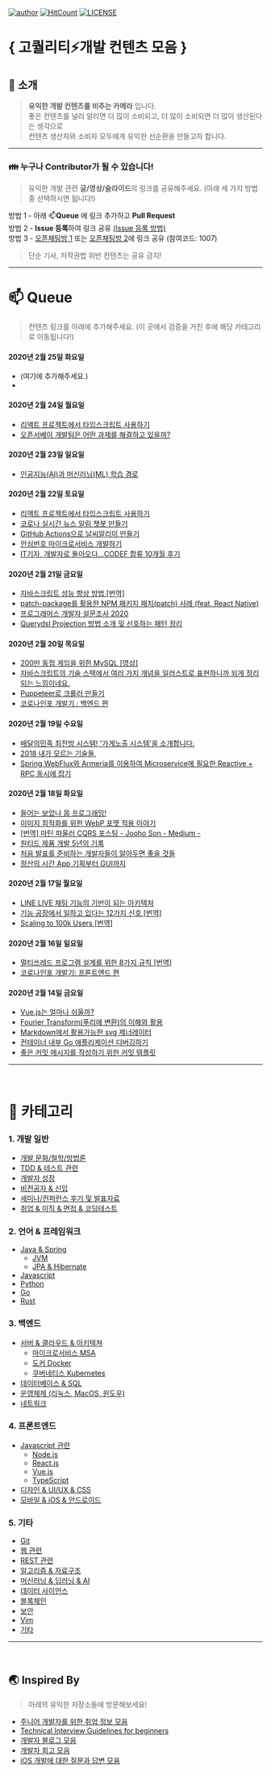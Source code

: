 
[![author](https://img.shields.io/badge/author-Integerous-lightgray.svg?style=flat-square)](https://ryan-han.com)
[![HitCount](http://hits.dwyl.io/Integerous/goQuality-dev-contents.svg)](http://hits.dwyl.io/Integerous/goQuality-dev-contents)
[![LICENSE](https://img.shields.io/dub/l/vibe-d.svg?style=flat-square)](https://github.com/Integerous/goQuality-dev-contents/blob/master/LICENSE)
# { 고퀄리티:zap:개발 컨텐츠 모음 }

## :mega: 소개
>**유익한 개발 컨텐츠를 비추는 카메라** 입니다.  
>좋은 컨텐츠를 널리 알리면 더 많이 소비되고, 더 많이 소비되면 더 많이 생산된다는 생각으로  
>컨텐츠 생산자와 소비자 모두에게 유익한 선순환을 만들고자 합니다.  

--------------------------------------
### :family: 누구나 Contributor가 될 수 있습니다!
>유익한 개발 관련 **글/영상/슬라이드**의 링크를 공유해주세요. (아래 세 가지 방법 중 선택하시면 됩니다!)

방법 1 - 아래 :mailbox:**Queue** 에 링크 추가하고 **Pull Request**  
방법 2 - **Issue 등록**하여 링크 공유 [(Issue 등록 방법)](https://github.com/Integerous/goQuality-dev-contents/issues/1)  
방법 3 - [오픈채팅방 1](http://bit.ly/2QxBmW5) 또는 [오픈채팅방 2](https://open.kakao.com/o/gwCKgrOb)에 링크 공유 (참여코드: 1007)

>단순 기사, 저작권법 위반 컨텐츠는 공유 금지!

--------------------------------------


# :mailbox: Queue
>컨텐츠 링크를 아래에 추가해주세요. (이 곳에서 검증을 거친 후에 해당 카테고리로 이동됩니다!)


#### 2020년 2월 25일 화요일
- (여기에 추가해주세요.)
-

#### 2020년 2월 24일 월요일
- [리액트 프로젝트에서 타입스크립트 사용하기](https://velog.io/@velopert/typescript-basics)
- [오픈서베이 개발팀은 어떤 과제를 해결하고 있을까?](https://brunch.co.kr/@mobiinside/2008)

#### 2020년 2월 23일 일요일
- [인공지능(AI)과 머신러닝(ML) 학습 경로](https://www.google.com/amp/s/projectresearch.co.kr/2017/06/14/%25EC%259D%25B8%25EA%25B3%25B5%25EC%25A7%2580%25EB%258A%25A5ai%25EA%25B3%25BC-%25EB%25A8%25B8%25EC%258B%25A0%25EB%259F%25AC%25EB%258B%259Dml-%25ED%2595%2599%25EC%258A%25B5-%25EA%25B2%25BD%25EB%25A1%259C/amp/)

#### 2020년 2월 22일 토요일
- [리액트 프로젝트에서 타입스크립트 사용하기](https://velog.io/@velopert/typescript-basics)
- [코로나 실시간 뉴스 알림 챗봇 만들기](https://miryang.dev/2020/02/21/covid19newsbot/)
- [GitHub Actions으로 날씨알리미 만들기](https://qiita.com/leechungkyu/items/e57951cdaa046acafd76)
- [안심번호 마이크로서비스 개발하기](https://medium.com/daangn/%EC%95%88%EC%8B%AC%EB%B2%88%ED%98%B8-%EB%A7%88%EC%9D%B4%ED%81%AC%EB%A1%9C%EC%84%9C%EB%B9%84%EC%8A%A4-%EA%B0%9C%EB%B0%9C%ED%95%98%EA%B8%B0-fb1a8817b059)
- [IT기자, 개발자로 돌아오다…CODEF 합류 10개월 후기](http://ohseyong.com/?p=2265)

#### 2020년 2월 21일 금요일
- [자바스크립트 성능 향상 방법 [번역]](https://junwoo45.github.io/2020-01-29-javascript_performance/?fbclid=IwAR1FEZN572tgnZnYzKShCOEU6cqy9Ql7JQSs4MCt9NChK7nC83yU4XjkYjk)
- [patch-package를 활용한 NPM 패키지 패치(patch) 사례 (feat. React Native)](https://medium.com/naver-place-dev/patch-package를-활용한-npm-패키지-패치-patch-사례-feat-react-native-ee1fc399b7c2)
- [프로그래머스 개발자 설문조사 2020](https://programmers.co.kr/pages/dev-survey-2020)
- [Querydsl Projection 방법 소개 및 선호하는 패턴 정리](https://cheese10yun.github.io/querydsl-projections/)

#### 2020년 2월 20일 목요일
- [200만 동접 게임을 위한 MySQL [영상]](https://youtube.com/watch?v=8Eb_n7JA1yA&feature=youtu.be)
- [자바스크립트의 기술 스택에서 여러 가지 개념을 일러스트로 표현하니까 되게 정리되는 느낌이네요.](https://illustrated.dev/)
- [Puppeteer로 크롤러 만들기](https://yangeok.github.io/node.js/2019/09/09/puppeteer-crawler-pre.html)
- [코로나인포 개발기 : 백엔드 편](https://velog.io/@croco_space/making-coronas-info-backend-1)

#### 2020년 2월 19일 수요일
- [배달의민족 최전방 시스템! '가게노출 시스템'을 소개합니다.](https://woowabros.github.io/experience/2020/02/19/introduce-shop-display.html)
- [2018 내가 모르는 기술들,](https://overreacted.io/ko/things-i-dont-know-as-of-2018/)
- [Spring WebFlux와 Armeria를 이용하여 Microservice에 필요한 Reactive + RPC 동시에 잡기](https://d2.naver.com/helloworld/6080222)

#### 2020년 2월 18일 화요일
- [들어는 보았나 몹 프로그래밍!](https://helloworld.kurly.com/blog/mob-programming/)
- [이미지 최적화를 위한 WebP 포맷 적용 이야기](https://tech.lezhin.com/2020/02/16/webp-resizing)
- [[번역] 마틴 파울러 CQRS 포스팅 - Jooho Son - Medium -](https://medium.com/@joohotheman/%EB%B2%88%EC%97%AD-%EB%A7%88%ED%8B%B4-%ED%8C%8C%EC%9A%B8%EB%9F%AC-cqrs-%ED%8F%AC%EC%8A%A4%ED%8C%85-245c63bb1e58)
- [원티드 제품 개발 5년의 기록](https://medium.com/wantedjobs/%EC%9B%90%ED%8B%B0%EB%93%9C-%EC%A0%9C%ED%92%88-%EA%B0%9C%EB%B0%9C-5%EB%85%84%EC%9D%98-%EA%B8%B0%EB%A1%9D-d353b1231896)
- [처음 발표를 준비하는 개발자들이 알아두면 좋을 것들](https://rinae.dev/posts/things-to-know-when-you-prepare-presentation-first-time)
- [정산의 시간 App 기획부터 GUI까지](https://medium.com/@hyunji5834/정산의-시간-app-기획부터-gui까지-f296d11805ea)

#### 2020년 2월 17일 월요일
- [LINE LIVE 채팅 기능의 기반이 되는 아키텍처](https://engineering.linecorp.com/ko/blog/the-architecture-behind-chatting-on-line-live/)
- [기능 공장에서 일하고 있다는 12가지 신호 [번역]](https://cojette.github.io/featurefactory/)
- [Scaling to 100k Users [번역]](https://brunch.co.kr/@jowlee/102)

#### 2020년 2월 16일 일요일
- [멀티쓰레드 프로그램 설계를 위한 8가지 규칙 [번역]](https://brunch.co.kr/@chris-song/95)
- [코로나인포 개발기: 프론트엔드 편](https://velog.io/@croco_space/making-coronas-info-frontend)

#### 2020년 2월 14일 금요일
- [Vue.js는 얼마나 쉬울까?](https://www.notion.so/Vue-js-fedb5ceb8f05421c92517899c6804265)
- [Fourier Transform(푸리에 변환)의 이해와 활용](https://darkpgmr.tistory.com/171?category=460965)
- [Markdown에서 활용가능한 svg 제너레이터](https://github.com/kang-heewon/resume-tools)
- [컨테이너 내부 Go 애플리케이션 디버깅하기](https://mingrammer.com/debugging-containerized-go-app/)
- [좋은 커밋 메시지를 작성하기 위한 커밋 템플릿](https://junwoo45.github.io/2020-02-06-commit_template/)


--------------------------------------
</br>

# :mag_right: 카테고리

### 1. 개발 일반
- [개발 문화/철학/방법론](https://github.com/Integerous/goQuality-dev-contents/tree/master/1.%20%EA%B0%9C%EB%B0%9C%20%EC%9D%BC%EB%B0%98#%EA%B0%9C%EB%B0%9C-%EB%AC%B8%ED%99%94%EC%B2%A0%ED%95%99%EB%B0%A9%EB%B2%95%EB%A1%A0)
- [TDD & 테스트 관련](https://github.com/Integerous/goQuality-dev-contents/tree/master/1.%20%EA%B0%9C%EB%B0%9C%20%EC%9D%BC%EB%B0%98#tdd--%ED%85%8C%EC%8A%A4%ED%8A%B8-%EA%B4%80%EB%A0%A8)
- [개발자 성장](https://github.com/Integerous/goQuality-dev-contents/tree/master/1.%20%EA%B0%9C%EB%B0%9C%20%EC%9D%BC%EB%B0%98#%EA%B0%9C%EB%B0%9C%EC%9E%90-%EC%84%B1%EC%9E%A5)
- [비전공자 & 신입](https://github.com/Integerous/goQuality-dev-contents/tree/master/1.%20%EA%B0%9C%EB%B0%9C%20%EC%9D%BC%EB%B0%98#%EB%B9%84%EC%A0%84%EA%B3%B5%EC%9E%90--%EC%8B%A0%EC%9E%85)
- [세미나/컨퍼런스 후기 및 발표자료](https://github.com/Integerous/goQuality-dev-contents/tree/master/1.%20%EA%B0%9C%EB%B0%9C%20%EC%9D%BC%EB%B0%98#%EC%84%B8%EB%AF%B8%EB%82%98%EC%BB%A8%ED%8D%BC%EB%9F%B0%EC%8A%A4-%ED%9B%84%EA%B8%B0-%EB%B0%8F-%EB%B0%9C%ED%91%9C%EC%9E%90%EB%A3%8C)
- [취업 & 이직 & 면접 & 코딩테스트](https://github.com/Integerous/goQuality-dev-contents/tree/master/1.%20%EA%B0%9C%EB%B0%9C%20%EC%9D%BC%EB%B0%98#%EC%B7%A8%EC%97%85--%EC%9D%B4%EC%A7%81--%EB%A9%B4%EC%A0%91--%EC%BD%94%EB%94%A9%ED%85%8C%EC%8A%A4%ED%8A%B8)

### 2. 언어 & 프레임워크
- [Java & Spring](https://github.com/Integerous/goQuality-dev-contents/tree/master/2.%20%EC%96%B8%EC%96%B4%20%26%20%ED%94%84%EB%A0%88%EC%9E%84%EC%9B%8C%ED%81%AC#java--spring)
  - [JVM](https://github.com/Integerous/goQuality-dev-contents/tree/master/2.%20%EC%96%B8%EC%96%B4%20%26%20%ED%94%84%EB%A0%88%EC%9E%84%EC%9B%8C%ED%81%AC#jvm)
  - [JPA & Hibernate](https://github.com/Integerous/goQuality-dev-contents/tree/master/2.%20%EC%96%B8%EC%96%B4%20%26%20%ED%94%84%EB%A0%88%EC%9E%84%EC%9B%8C%ED%81%AC#jpa--hibernate)
- [Javascript](https://github.com/Integerous/goQuality-dev-contents/tree/master/4.%20%ED%94%84%EB%A1%A0%ED%8A%B8%EC%97%94%EB%93%9C#javascript-%EA%B4%80%EB%A0%A8)
- [Python](https://github.com/Integerous/goQuality-dev-contents/tree/master/2.%20%EC%96%B8%EC%96%B4%20%26%20%ED%94%84%EB%A0%88%EC%9E%84%EC%9B%8C%ED%81%AC#python)
- [Go](https://github.com/Integerous/goQuality-dev-contents/tree/master/2.%20%EC%96%B8%EC%96%B4%20%26%20%ED%94%84%EB%A0%88%EC%9E%84%EC%9B%8C%ED%81%AC#go)
- [Rust](https://github.com/Integerous/goQuality-dev-contents/tree/master/2.%20%EC%96%B8%EC%96%B4%20%26%20%ED%94%84%EB%A0%88%EC%9E%84%EC%9B%8C%ED%81%AC#rust)

### 3. 백엔드
- [서버 & 클라우드 & 아키텍쳐](https://github.com/Integerous/goQuality-dev-contents/tree/master/3.%20%EB%B0%B1%EC%97%94%EB%93%9C#%EC%84%9C%EB%B2%84--%ED%81%B4%EB%9D%BC%EC%9A%B0%EB%93%9C--%EC%95%84%ED%82%A4%ED%85%8D%EC%B3%90)
  - [마이크로서비스 MSA](https://github.com/Integerous/goQuality-dev-contents/tree/master/3.%20%EB%B0%B1%EC%97%94%EB%93%9C#%EB%A7%88%EC%9D%B4%ED%81%AC%EB%A1%9C%EC%84%9C%EB%B9%84%EC%8A%A4-msa)
  - [도커 Docker](https://github.com/Integerous/goQuality-dev-contents/tree/master/3.%20%EB%B0%B1%EC%97%94%EB%93%9C#%EB%8F%84%EC%BB%A4-docker)
  - [쿠버네티스 Kubernetes](https://github.com/Integerous/goQuality-dev-contents/tree/master/3.%20%EB%B0%B1%EC%97%94%EB%93%9C#%EC%BF%A0%EB%B2%84%EB%84%A4%ED%8B%B0%EC%8A%A4-kubernetes)
- [데이터베이스 & SQL](https://github.com/Integerous/goQuality-dev-contents/tree/master/3.%20%EB%B0%B1%EC%97%94%EB%93%9C#%EB%8D%B0%EC%9D%B4%ED%84%B0%EB%B2%A0%EC%9D%B4%EC%8A%A4--sql)
- [운영체제 (리눅스, MacOS, 윈도우)](https://github.com/Integerous/goQuality-dev-contents/tree/master/3.%20%EB%B0%B1%EC%97%94%EB%93%9C#%EC%9A%B4%EC%98%81%EC%B2%B4%EC%A0%9C-%EB%A6%AC%EB%88%85%EC%8A%A4-macos-%EC%9C%88%EB%8F%84%EC%9A%B0)
- [네트워크](https://github.com/Integerous/goQuality-dev-contents/tree/master/3.%20%EB%B0%B1%EC%97%94%EB%93%9C#%EB%84%A4%ED%8A%B8%EC%9B%8C%ED%81%AC)

### 4. 프론트엔드
- [Javascript 관련](https://github.com/Integerous/goQuality-dev-contents/tree/master/4.%20%ED%94%84%EB%A1%A0%ED%8A%B8%EC%97%94%EB%93%9C#javascript-%EA%B4%80%EB%A0%A8)
  - [Node.js](https://github.com/Integerous/goQuality-dev-contents/tree/master/4.%20%ED%94%84%EB%A1%A0%ED%8A%B8%EC%97%94%EB%93%9C#nodejs)
  - [React.js](https://github.com/Integerous/goQuality-dev-contents/tree/master/4.%20%ED%94%84%EB%A1%A0%ED%8A%B8%EC%97%94%EB%93%9C#reactjs)
  - [Vue.js](https://github.com/Integerous/goQuality-dev-contents/tree/master/4.%20%ED%94%84%EB%A1%A0%ED%8A%B8%EC%97%94%EB%93%9C#vuejs)
  - [TypeScript](https://github.com/Integerous/goQuality-dev-contents/tree/master/4.%20%ED%94%84%EB%A1%A0%ED%8A%B8%EC%97%94%EB%93%9C#typescript)
- [디자인 & UI/UX & CSS](https://github.com/Integerous/goQuality-dev-contents/tree/master/4.%20%ED%94%84%EB%A1%A0%ED%8A%B8%EC%97%94%EB%93%9C#%EB%94%94%EC%9E%90%EC%9D%B8--uiux--css)
- [모바일 & iOS & 안드로이드](https://github.com/Integerous/goQuality-dev-contents/tree/master/4.%20%ED%94%84%EB%A1%A0%ED%8A%B8%EC%97%94%EB%93%9C#%EB%AA%A8%EB%B0%94%EC%9D%BC--ios--%EC%95%88%EB%93%9C%EB%A1%9C%EC%9D%B4%EB%93%9C)

### 5. 기타
- [Git](https://github.com/Integerous/goQuality-dev-contents/tree/master/5.%20%EA%B8%B0%ED%83%80#git)
- [웹 관련](https://github.com/Integerous/goQuality-dev-contents/tree/master/5.%20%EA%B8%B0%ED%83%80#%EC%9B%B9-%EA%B4%80%EB%A0%A8)
- [REST 관련](https://github.com/Integerous/goQuality-dev-contents/tree/master/5.%20%EA%B8%B0%ED%83%80#rest-%EA%B4%80%EB%A0%A8)
- [알고리즘 & 자료구조](https://github.com/Integerous/goQuality-dev-contents/tree/master/5.%20%EA%B8%B0%ED%83%80#%EC%95%8C%EA%B3%A0%EB%A6%AC%EC%A6%98--%EC%9E%90%EB%A3%8C%EA%B5%AC%EC%A1%B0)
- [머신러닝 & 딥러닝 & AI](https://github.com/Integerous/goQuality-dev-contents/tree/master/5.%20%EA%B8%B0%ED%83%80#%EB%A8%B8%EC%8B%A0%EB%9F%AC%EB%8B%9D--%EB%94%A5%EB%9F%AC%EB%8B%9D--ai)
- [데이터 사이언스](https://github.com/Integerous/goQuality-dev-contents/tree/master/5.%20%EA%B8%B0%ED%83%80#%EB%8D%B0%EC%9D%B4%ED%84%B0-%EC%82%AC%EC%9D%B4%EC%96%B8%EC%8A%A4)
- [블록체인](https://github.com/Integerous/goQuality-dev-contents/tree/master/5.%20%EA%B8%B0%ED%83%80#%EB%B8%94%EB%A1%9D%EC%B2%B4%EC%9D%B8)
- [보안](https://github.com/Integerous/goQuality-dev-contents/tree/master/5.%20%EA%B8%B0%ED%83%80#%EB%B3%B4%EC%95%88)
- [Vim](https://github.com/Integerous/goQuality-dev-contents/tree/master/5.%20%EA%B8%B0%ED%83%80#vim)
- [기타](https://github.com/Integerous/goQuality-dev-contents/tree/master/5.%20%EA%B8%B0%ED%83%80#%EA%B8%B0%ED%83%80)

--------------------------------------
</br>

## :earth_asia: Inspired By
>아래의 유익한 저장소들에 방문해보세요!
- [주니어 개발자를 위한 취업 정보 모음](https://github.com/jojoldu/junior-recruit-scheduler)
- [Technical Interview Guidelines for beginners](https://github.com/JaeYeopHan/Interview_Question_for_Beginner)
- [개발자 블로그 모음](https://github.com/sarojaba/awesome-devblog)
- [개발자 회고 모음](https://github.com/oaksong/developers-retrospective)
- [iOS 개발에 대한 질문과 답변 모음](http://bit.ly/2yhZa9Q)